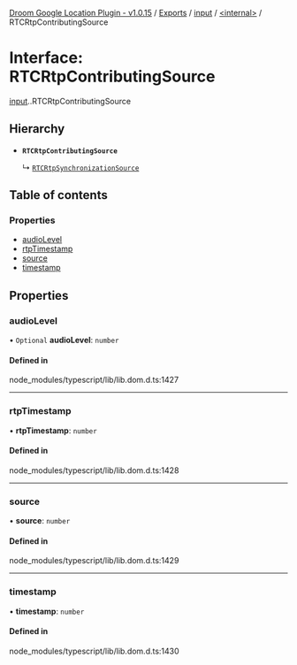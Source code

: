 [Droom Google Location Plugin - v1.0.15](../README.md) / [Exports](../modules.md) / [input](../modules/input.md) / [<internal\>](../modules/input._internal_.md) / RTCRtpContributingSource

# Interface: RTCRtpContributingSource

[input](../modules/input.md).[<internal>](../modules/input._internal_.md).RTCRtpContributingSource

## Hierarchy

- **`RTCRtpContributingSource`**

  ↳ [`RTCRtpSynchronizationSource`](input._internal_.RTCRtpSynchronizationSource.md)

## Table of contents

### Properties

- [audioLevel](input._internal_.RTCRtpContributingSource.md#audiolevel)
- [rtpTimestamp](input._internal_.RTCRtpContributingSource.md#rtptimestamp)
- [source](input._internal_.RTCRtpContributingSource.md#source)
- [timestamp](input._internal_.RTCRtpContributingSource.md#timestamp)

## Properties

### audioLevel

• `Optional` **audioLevel**: `number`

#### Defined in

node_modules/typescript/lib/lib.dom.d.ts:1427

___

### rtpTimestamp

• **rtpTimestamp**: `number`

#### Defined in

node_modules/typescript/lib/lib.dom.d.ts:1428

___

### source

• **source**: `number`

#### Defined in

node_modules/typescript/lib/lib.dom.d.ts:1429

___

### timestamp

• **timestamp**: `number`

#### Defined in

node_modules/typescript/lib/lib.dom.d.ts:1430
